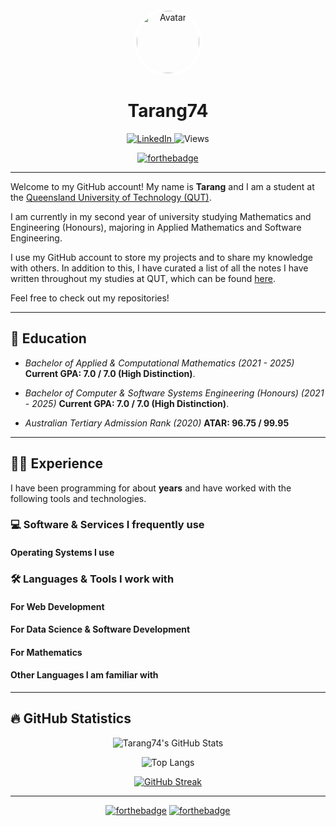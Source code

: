 <link rel="stylesheet" href="https://cdn.jsdelivr.net/gh/devicons/devicon@latest/devicon.min.css">
<div align="center" >
    <img src="https://avatars.githubusercontent.com/u/31427635" alt="Avatar" style="border-radius: 50%; height: 100px; border: 4px solid rgba(255, 255, 255, 0.85);">
</div>
<h1 align="center">Tarang74</h1>
<div align="center">
    <a href="https://linkedin.com/in/tarangjanawalkar/">
        <img src="https://img.shields.io/badge/LinkedIn-blue.svg?style=for-the-badge&logo=linkedin&logoColor=white" alt="LinkedIn"/>
    </a>
    <img src="https://komarev.com/ghpvc/?username=Tarang74&style=for-the-badge&color=red" alt="Views"/>
</div>
<div align="center">

[![forthebadge](https://forthebadge.com/images/badges/open-source.svg)](https://forthebadge.com)

</div>

---

Welcome to my GitHub account! My name is **Tarang** and I am a student at the [Queensland University of Technology (QUT)](https://qut.edu.au/).

I am currently in my second year of university studying Mathematics and Engineering (Honours), majoring in Applied Mathematics and Software Engineering.

I use my GitHub account to store my projects and to share my knowledge with others. In addition to this, I have curated a list of all the notes I have written throughout my studies at QUT, which can be found [here](https://github.com/stars/Tarang74/lists/university-notes).

Feel free to check out my repositories!

---

## :book: Education

- _Bachelor of Applied & Computational Mathematics (2021 - 2025)_
**Current GPA: 7.0 / 7.0 (High Distinction)**.

- _Bachelor of Computer & Software Systems Engineering (Honours) (2021 - 2025)_
**Current GPA: 7.0 / 7.0 (High Distinction)**.

- _Australian Tertiary Admission Rank (2020)_
**ATAR: 96.75 / 99.95**

---

## :man_technologist: Experience

I have been programming for about **<span id="years-experience"></span> years** and have worked with the following tools and technologies.

<script type="text/javascript">
    document.getElementById("years-experience").innerHTML = Math.floor(new Date().getFullYear() - 2015);
</script>

### :computer: Software & Services I frequently use

<div align="center" style="font-size: 3rem">
    <i class="devicon-chrome-plain colored"></i>
    <i class="devicon-git-plain colored"></i>
    <i class="devicon-gitlab-plain colored"></i>
    <i class="devicon-github-plain dark"></i>
    <i class="devicon-google-plain colored"></i>
    <i class="devicon-npm-original-wordmark colored"></i>
    <i class="devicon-illustrator-plain colored"></i>
    <i class="devicon-slack-plain colored"></i>
    <i class="devicon-vscode-plain colored"></i>
    <i class="devicon-visualstudio-plain colored"></i>
    <i class="devicon-xd-plain colored"></i>
</div>

#### Operating Systems I use

<div align="center" style="font-size: 3rem">
    <i class="devicon-windows8-plain colored"></i>
    <i class="devicon-ubuntu-plain colored"></i>
</div>

### :hammer_and_wrench: Languages & Tools I work with

#### For Web Development

<div align="center" style="font-size: 3rem">
    <i class="devicon-typescript-plain colored"></i>
    <i class="devicon-react-plain colored"></i>
    <i class="devicon-nextjs-plain dark"></i>
    <i class="devicon-tailwindcss-plain colored"></i>
    <i class="devicon-nodejs-plain colored"></i>
    <i class="devicon-d3js-plain colored"></i>
    <i class="devicon-vuejs-plain colored"></i>
    <i class="devicon-html5-plain colored"></i>
    <i class="devicon-javascript-plain colored"></i>
    <i class="devicon-css3-plain colored"></i>
    <i class="devicon-sass-plain colored"></i>
</div>

#### For Data Science & Software Development

<div align="center" style="font-size: 3rem">
    <i class="devicon-python-plain colored"></i>
    <i class="devicon-csharp-plain colored"></i>
    <i class="devicon-c-plain colored"></i>
    <i class="devicon-cplusplus-plain colored"></i>
</div>

#### For Mathematics

<div align="center" style="font-size: 3rem">
    <i class="devicon-latex-plain dark"></i>
    <i class="devicon-matlab-plain colored"></i>
    <i class="devicon-julia-plain colored"></i>
    <i class="devicon-r-plain colored"></i>
</div>

#### Other Languages I am familiar with

<div align="center" style="font-size: 3rem">
    <i class="devicon-mysql-plain colored"></i>
    <i class="devicon-php-plain colored"></i>
    <i class="devicon-sqlite-plain colored"></i>
</div>

---

## :fire: GitHub Statistics

<div align="center">

![Tarang74's GitHub Stats](https://github-readme-stats.vercel.app/api?username=Tarang74&show_icons=true&count_private=true&theme=tokyonight)

![Top Langs](https://github-readme-stats.vercel.app/api/top-langs/?username=Tarang74&hide=css,php&langs_count=6&layout=compact&theme=tokyonight)

[![GitHub Streak](http://github-readme-streak-stats.herokuapp.com?user=Tarang74&theme=tokyonight&hide_border=true)](https://git.io/streak-stats)

</div>

---

<div align="center">

[![forthebadge](https://forthebadge.com/images/badges/made-with-markdown.svg)](https://forthebadge.com)&nbsp;[![forthebadge](https://forthebadge.com/images/badges/powered-by-overtime.svg)](https://forthebadge.com)

</div>
